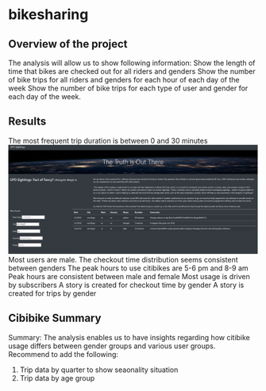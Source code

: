 # bikesharing

## Overview of the project 
The analysis will allow us to show following information: 
Show the length of time that bikes are checked out for all riders and genders
Show the number of bike trips for all riders and genders for each hour of each day of the week
Show the number of bike trips for each type of user and gender for each day of the week.

## Results 
The most frequent trip duration is between 0 and 30 minutes 
![](https://github.com/esaer/UFOs/blob/main/UFO%20Sightling.PNG)
Most users are male. The checkout time distribution seems consistent between genders
The peak hours to use citibikes are 5-6 pm and 8-9 am
Peak hours are consistent between male and female
Most usage is driven by subscribers
A story is created for checkout time by gender
A story is created for trips by gender 



## Cibibike Summary 
Summary: The analysis enables us to have insights regarding how citibike usage differs between gender groups and various user groups. 
Recommend to add the following: 
1. Trip data by quarter to show seaonality situation 
2. Trip data by age group 
